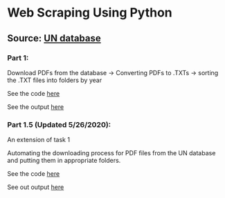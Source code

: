 # Web Scraping Using Python

## Source: [UN database](https://treaties.un.org/Pages/MSDatabase.aspx?clang=_en)

### Part 1: 
Download PDFs from the database -> Converting PDFs to .TXTs -> sorting the .TXT files into folders by year

See the code [here](./sorting_in_folders.py)

See the output [here](./2019)


### Part 1.5 (Updated 5/26/2020): 
An extension of task 1

Automating the downloading process for PDF files from the UN database and putting them in appropriate folders. 

See the code [here](./task1_extension.py)

See out output [here](https://github.com/huyn8/untreaties2/tree/master/CHAPTER%20I)
